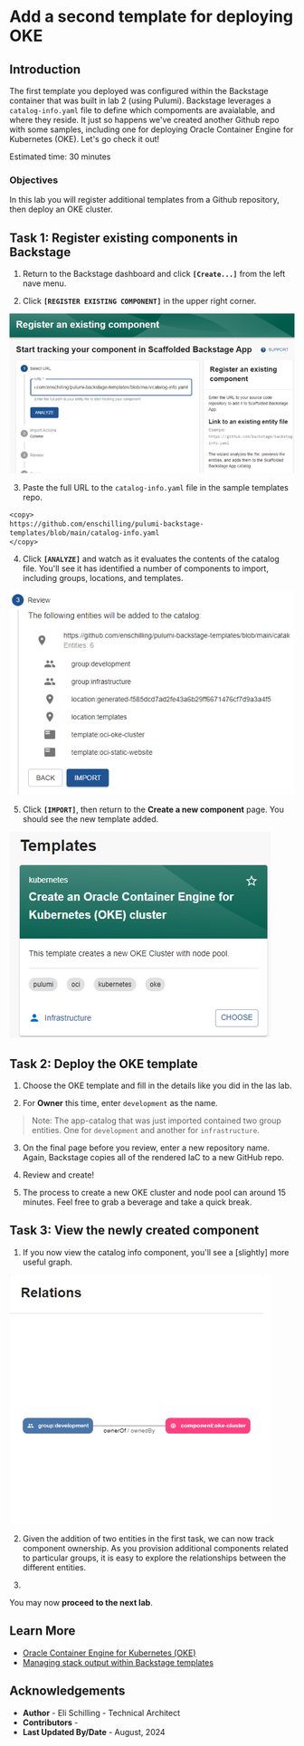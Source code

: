# Add a second template for deploying OKE

## Introduction

The first template you deployed was configured within the Backstage container that was built in lab 2 (using Pulumi). Backstage leverages a `catalog-info.yaml` file to define which compoments are avaialable, and where they reside. It just so happens we've created another Github repo with some samples, including one for deploying Oracle Container Engine for Kubernetes (OKE). Let's go check it out!

Estimated time: 30 minutes

### Objectives

In this lab you will register additional templates from a Github repository, then deploy an OKE cluster.

## Task 1: Register existing components in Backstage

1. Return to the Backstage dashboard and click **`[Create...]`** from the left nave menu.

2. Click **`[REGISTER EXISTING COMPONENT]`** in the upper right corner. 

  ![Existing component registration](images/register-component-01.png)

3. Paste the full URL to the `catalog-info.yaml` file in the sample templates repo.

  ```
  <copy>
  https://github.com/enschilling/pulumi-backstage-templates/blob/main/catalog-info.yaml
  </copy>
  ```

4. Click **`[ANALYZE]`** and watch as it evaluates the contents of the catalog file. You'll see it has identified a number of components to import, including groups, locations, and templates.

  ![Analysis of catalog yaml file](images/register-component-02.png)

5. Click **`[IMPORT]`**, then return to the **Create a new component** page. You should see the new template added.

  ![OKE template now available](images/new-template-oke.png)

## Task 2: Deploy the OKE template

1. Choose the OKE template and fill in the details like you did in the las lab. 

2. For **Owner** this time, enter `development` as the name. 

  >Note: The app-catalog that was just imported contained two group entities. One for `development` and another for `infrastructure`.

3. On the final page before you review, enter a new repository name. Again, Backstage copies all of the rendered IaC to a new GitHub repo.

4. Review and create!

5. The process to create a new OKE cluster and node pool can around 15 minutes. Feel free to grab a beverage and take a quick break.

## Task 3: View the newly created component

1. If you now view the catalog info component, you'll see a [slightly] more useful graph.

  ![Component relationship map](images/component-relations.png)

2. Given the addition of two entities in the first task, we can now track component ownership. As you provision additional components related to particular groups, it is easy to explore the relationships between the different entities.

3. 

You may now **proceed to the next lab**.

## Learn More

* [Oracle Container Engine for Kubernetes (OKE)](https://backstage.io/docs/features/software-templates/writing-templates/#outputs)
* [Managing stack output within Backstage templates](https://backstage.io/docs/features/software-templates/writing-templates/#outputs)


## Acknowledgements

* **Author** - Eli Schilling - Technical Architect
* **Contributors** -
* **Last Updated By/Date** - August, 2024